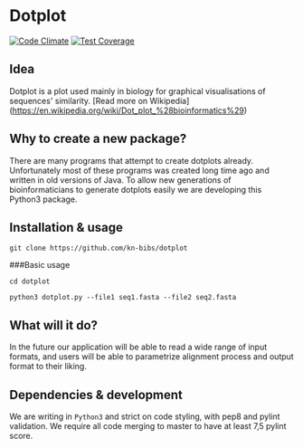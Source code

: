 # Dotplot
[![Code Climate](https://codeclimate.com/github/kn-bibs/dotplot/badges/gpa.svg)](https://codeclimate.com/github/kn-bibs/dotplot) [![Test Coverage](https://codeclimate.com/github/kn-bibs/dotplot/badges/coverage.svg)](https://codeclimate.com/github/kn-bibs/dotplot/coverage)


## Idea

Dotplot is a plot used mainly in biology for graphical visualisations of sequences' similarity. [Read more on Wikipedia] (https://en.wikipedia.org/wiki/Dot_plot_%28bioinformatics%29)

## Why to create a new package?

There are many programs that attempt to create dotplots already. Unfortunately most of these programs was created long time ago and written in old versions of Java. To allow new generations of bioinformaticians to generate dotplots easily we are developing this Python3 package.

## Installation & usage
``git clone https://github.com/kn-bibs/dotplot``


###Basic usage

``cd dotplot``

``python3 dotplot.py --file1 seq1.fasta --file2 seq2.fasta``

## What will it do?
In the future our application will be able to read a wide range of input formats, and users will be able to parametrize alignment process and output format to their liking. 

## Dependencies & development
We are writing in `Python3` and strict on code styling, with pep8 and pylint validation. We require all code merging to master to have at least 7,5 pylint score.
